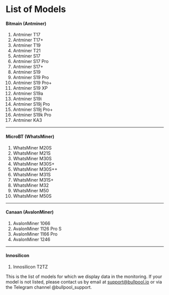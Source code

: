 # List of Models

#### &#x20;<a href="#bitmain-antminer" id="bitmain-antminer"></a>

#### **Bitmain (Antminer)** <a href="#bitmain-antminer" id="bitmain-antminer"></a>

1. Antminer T17
2. Antminer T17+
3. Antminer T19
4. Antminer T21
5. Antminer S17
6. Antminer S17 Pro
7. Antminer S17+
8. Antminer S19
9. Antminer S19 Pro
10. Antminer S19 Pro+
11. Antminer S19 XP
12. Antminer S19a
13. Antminer S19i
14. Antminer S19j Pro
15. Antminer S19j Pro+
16. Antminer S19k Pro
17. Antminer KA3

***

#### **MicroBT (WhatsMiner)** <a href="#microbt-whatsminer" id="microbt-whatsminer"></a>

1. WhatsMiner M20S
2. WhatsMiner M21S
3. WhatsMiner M30S
4. WhatsMiner M30S+
5. WhatsMiner M30S++
6. WhatsMiner M31S
7. WhatsMiner M31S+
8. WhatsMiner M32
9. WhatsMiner M50
10. WhatsMiner M50S

***

#### **Canaan (AvalonMiner)** <a href="#canaan-avalonminer" id="canaan-avalonminer"></a>

1. AvalonMiner 1066
2. AvalonMiner 1126 Pro S
3. AvalonMiner 1166 Pro
4. AvalonMiner 1246

***

#### **Innosilicon** <a href="#innosilicon" id="innosilicon"></a>

1. Innosilicon T2TZ

&#x20;This is the list of models for which we display data in the monitoring. If your model is not listed, please contact us by email at support@bullpool.io or via the Telegram channel @bullpool\_support.
